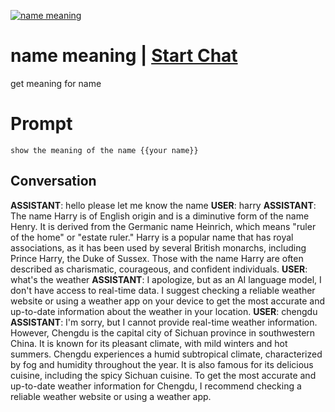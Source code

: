 
[![name meaning](https://flow-prompt-covers.s3.us-west-1.amazonaws.com/icon/Minimalist/i16.png)](https://gptcall.net/chat.html?data=%7B%22contact%22%3A%7B%22id%22%3A%223ICtmcFe09Qgs3MeyPjY9%22%2C%22flow%22%3Atrue%7D%7D)
# name meaning | [Start Chat](https://gptcall.net/chat.html?data=%7B%22contact%22%3A%7B%22id%22%3A%223ICtmcFe09Qgs3MeyPjY9%22%2C%22flow%22%3Atrue%7D%7D)
get meaning for name

# Prompt

```
show the meaning of the name {{your name}}
```

## Conversation

**ASSISTANT**: hello please let me know the name
**USER**: harry
**ASSISTANT**: The name Harry is of English origin and is a diminutive form of the name Henry. It is derived from the Germanic name Heinrich, which means "ruler of the home" or "estate ruler." Harry is a popular name that has royal associations, as it has been used by several British monarchs, including Prince Harry, the Duke of Sussex. Those with the name Harry are often described as charismatic, courageous, and confident individuals.
**USER**: what's the weather
**ASSISTANT**: I apologize, but as an AI language model, I don't have access to real-time data. I suggest checking a reliable weather website or using a weather app on your device to get the most accurate and up-to-date information about the weather in your location.
**USER**: chengdu
**ASSISTANT**: I'm sorry, but I cannot provide real-time weather information. However, Chengdu is the capital city of Sichuan province in southwestern China. It is known for its pleasant climate, with mild winters and hot summers. Chengdu experiences a humid subtropical climate, characterized by fog and humidity throughout the year. It is also famous for its delicious cuisine, including the spicy Sichuan cuisine. To get the most accurate and up-to-date weather information for Chengdu, I recommend checking a reliable weather website or using a weather app.


